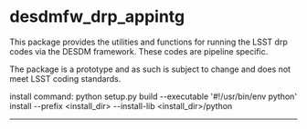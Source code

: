 desdmfw_drp_appintg
============

This package provides the utilities and functions for running 
the LSST drp codes via the DESDM framework.  These codes are pipeline
specific.

<div class="admonition warning">

The package is a prototype and as such is subject to change and does not
meet LSST coding standards.

</div>

install command:
python setup.py build --executable '#!/usr/bin/env python' install --prefix <install_dir> --install-lib <install_dir>/python

------------------------------------------------------------------------

